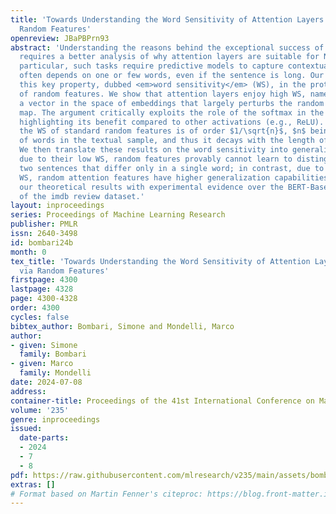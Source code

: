 ```yaml
---
title: 'Towards Understanding the Word Sensitivity of Attention Layers: A Study via
  Random Features'
openreview: JBaPBPrn93
abstract: 'Understanding the reasons behind the exceptional success of transformers
  requires a better analysis of why attention layers are suitable for NLP tasks. In
  particular, such tasks require predictive models to capture contextual meaning which
  often depends on one or few words, even if the sentence is long. Our work studies
  this key property, dubbed <em>word sensitivity</em> (WS), in the prototypical setting
  of random features. We show that attention layers enjoy high WS, namely, there exists
  a vector in the space of embeddings that largely perturbs the random attention features
  map. The argument critically exploits the role of the softmax in the attention layer,
  highlighting its benefit compared to other activations (e.g., ReLU). In contrast,
  the WS of standard random features is of order $1/\sqrt{n}$, $n$ being the number
  of words in the textual sample, and thus it decays with the length of the context.
  We then translate these results on the word sensitivity into generalization bounds:
  due to their low WS, random features provably cannot learn to distinguish between
  two sentences that differ only in a single word; in contrast, due to their high
  WS, random attention features have higher generalization capabilities. We validate
  our theoretical results with experimental evidence over the BERT-Base word embeddings
  of the imdb review dataset.'
layout: inproceedings
series: Proceedings of Machine Learning Research
publisher: PMLR
issn: 2640-3498
id: bombari24b
month: 0
tex_title: 'Towards Understanding the Word Sensitivity of Attention Layers: A Study
  via Random Features'
firstpage: 4300
lastpage: 4328
page: 4300-4328
order: 4300
cycles: false
bibtex_author: Bombari, Simone and Mondelli, Marco
author:
- given: Simone
  family: Bombari
- given: Marco
  family: Mondelli
date: 2024-07-08
address:
container-title: Proceedings of the 41st International Conference on Machine Learning
volume: '235'
genre: inproceedings
issued:
  date-parts:
  - 2024
  - 7
  - 8
pdf: https://raw.githubusercontent.com/mlresearch/v235/main/assets/bombari24b/bombari24b.pdf
extras: []
# Format based on Martin Fenner's citeproc: https://blog.front-matter.io/posts/citeproc-yaml-for-bibliographies/
---
```

